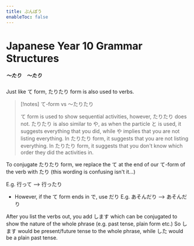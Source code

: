 ```yaml
---
title: ぶんぽう
enableToc: false
---
```

# Japanese Year 10 Grammar Structures

##### ～たり　～たり
Just like て form, たりたり form is also used to verbs. 

> [!notes] て-form vs ～たりたり
> 
> て form is used to show sequential activities, however, たりたり does not. たりたり is also similar to や, as when the particle と is used, it suggests everything that you did, while や implies that you are not listing everything. In たりたり form, it suggests that you are not listing everything. In たりたり form, it suggests that you don't know which order they did the activities in.

To conjugate たりたり form, we replace the て at the end of our て-form of the verb with たり (this wording is confusing isn't it...)

E.g. 行って --> 行ったり
- However, if the て form ends in で, use だり
E.g. あそんだり --> あそんだり

After you list the verbs out, you add します which can be conjugated to show the nature of the whole phrase (e.g. past tense, plain form etc.) So します would be present/future tense to the whole phrase, while した would be a plain past tense.
